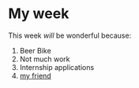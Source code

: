 My week
=======
This week *will* be wonderful because:

1. Beer Bike
2. Not much work
3. Internship applications
4. [my friend](http://google.com)

